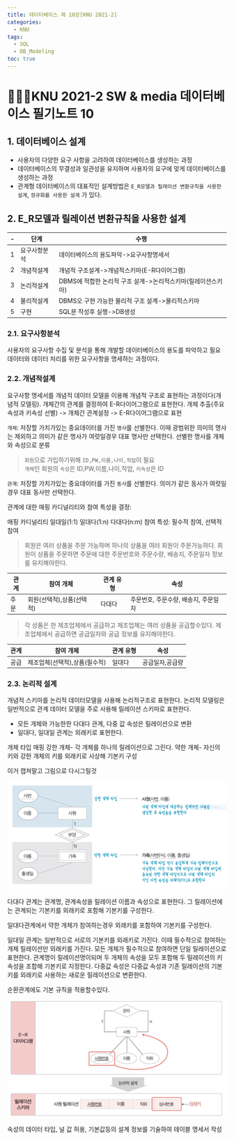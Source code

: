 ```yaml
---
title: 데이터베이스 제 10강[KNU 2021-2]
categories:
  - KNU
tags:
  - SQL
  - DB_Modeling
toc: true
---
```


# 👨‍💻🏫KNU 2021-2 SW & media 데이터베이스 필기노트 10


## 1. 데이터베이스 설계

- 사용자의 다양한 요구 사항을 고려하여 데이터베이스를 생성하는 과정
- 데이터베이스의 무결성과 일관성을 유지하며 사용자의 요구에 맞게 데이터베이스를 생성하는 과정
- 관계형 데이터베이스의 대표적인 설계방법은 `E_R모델과 릴레이션 변환규칙을 사용한 설계`, `정규화를 사용한 설계` 가 있다.

## 2. E_R모델과 릴레이션 변환규칙을 사용한 설계

|-|단계|수행|
|-|-|-|
|1|요구사항분석|데이터베이스의 용도파악->요구사항명세서|
|2|개념적설계|개념적 구조설계->개념적스키마(E-R다이어그램)|
|3|논리적설계|DBMS에 적합한 논리적 구조 설계->논리적스키마(릴레이션스키마)|
|4|물리적설계|DBMS오 구현 가능한 물리적 구조 설계->물리적스키마|
|5|구현|SQL문 작성후 실행->DB생성|


### 2.1. 요구사항분석

사용자의 요구사항 수집 및 분석을 통해 개발할 데이터베이스의 용도를 파악하고 필요 데이터와 데이터 처리를 위한 요구사항을 명세하는 과정이다.

### 2.2. 개념적설계

요구사항 명세서를 개념적 데이터 모델을 이용해 개념적 구조로 표현하는 과정이다(개념적 모델링). 개체간의 관계를 결정하여 E-R다이어그램으로 표현한다.
개체 추출(주요 속성과 키속성 선별) -> 개체간 관계설정 -> E-R다이어그램으로 표현

`개체`: 저장할 가치가있는 중요데이터를 가진 `명사`를 선별한다. 이때 광범위한 의미의 명사는 제외하고 의미가 같은 명사가 여럿일경우 대표 명사만 선택한다. 선별한 명사를 개체와 속성으로 분류

> `회원`으로 가입하기위해 `ID,PW,이름,나이,직업`이 필요<br>
> `개체`인 회원의 `속성`은 ID,PW,이름,나이,직업, `키속성`은 ID

`관계`: 저장할 가치가있는 중요데이터를 가진 `동사`를 선별한다. 의미가 같은 동사가 여럿일경우 대표 동사만 선택한다.

관계에 대한 매핑 카디널리티와 참여 특성을 결정: 

매핑 카디널리티 일대일(1:1) 일대다(1:n) 다대다(n:m)
참여 특성: 필수적 참여, 선택적참여

>회원은 여러 상품을 주문 가능하며 하나의 상품을 여러 회원이 주문가능하다.
> 회원이 상품을 주문하면 주문에 대한 주문번호와 주문수량, 배송지, 주문일자 정보를 유지해야한다.

|관계|참여 개체|관계 유형|속성|
|-|-|-|-|
|주문|회원(선택적),상품(선택적)|다대다|주문번호, 주문수량, 배송지, 주문일자|

>각 상품은 한 제조업체에서 공급하고 제조업체는 여러 상품을 공급할수있다. 제조업체에서 공급하면 공급일자와 공급 정보를 유지해야한다.

|관계|참여 개체|관계 유형|속성|
|-|-|-|-|
|공급|제조업체(선택적),상품(필수적)|일대다|공급일자,공급량|

### 2.3. 논리적 설계

개념적 스키마를 논리적 데이터모델을 사용해 논리적구조로 표현한다. 논리적 모델링은 일반적으로 관계 데이터 모델을 주로 사용해 릴레이션 스키마로 표현한다.

- 모든 개체와 가능한한 다대다 관계, 다중 값 속성은 릴레이션으로 변환
- 일대다, 일대일 관계는 외래키로 표현한다.

개체 타입 매핑
강한 개체- 각 개체를 하나의 릴레이션으로 그린다.
약한 개체- 자신의 키와 강한 개체의 키를 외래키로 사상해 기본키 구성

이거 캡쳐말고 그림으로 다시그릴것

![img1](/assets/img/stwk.png)

다대다 관계는 관계명, 관계속성을 릴레이션 이름과 속성으로 표현한다. 그 릴레이션에는 관계되는 기본키를 외래키로 포함해 기본키를 구성한다.

일대다관계에서 약한 개체가 참여하는경우 외래키를 포함하여 기본키를 구성한다.

일대일 관계는 일반적으로 서로의 기본키를 외래키로 가진다. 이때 필수적으로 참여하는 개체 릴레이션만 외래키를 가진다.
모든 개체가 필수적으로 참여하면 단일 릴레이션으로 표현한다. 관계명이 릴레이션명이되며 두 개체의 속성을 모두 포함해 두 릴레이션의 키 속성을 조합해 기본키로 지정한다.
다중값 속성은 다중값 속성과 기존 릴레이션의 기본키를 외래키로 사용하는 새로운 릴레이션으로 변환한다.

순환관계에도 기본 규칙을 적용할수있다.

![img2](/assets/img/rcer.png)

속성의 데이터 타입, 널 값 허용, 기본값등의 설계 정보를 기술하여 테이블 명세서 작성 


